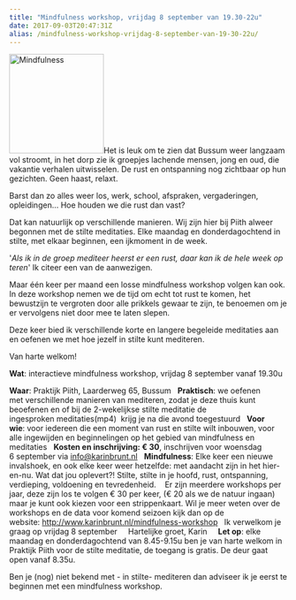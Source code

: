 ```yaml
---
title: "Mindfulness workshop, vrijdag 8 september van 19.30-22u"
date: 2017-09-03T20:47:31Z
alias: /mindfulness-workshop-vrijdag-8-september-van-19-30-22u/
---
```

<img src="https://res.cloudinary.com/piith/image/upload/2017/09/foto-Karin-171x180.jpg" alt="Mindfulness" width="171" height="180" class="alignright size-medium wp-image-1859" />Het is leuk om te zien dat Bussum weer langzaam vol stroomt, in het dorp zie ik groepjes lachende mensen, jong en oud, die vakantie verhalen uitwisselen. De rust en ontspanning nog zichtbaar op hun gezichten. Geen haast, relaxt.

Barst dan zo alles weer los, werk, school, afspraken, vergaderingen, opleidingen...
Hoe houden we die rust dan vast?

Dat kan natuurlijk op verschillende manieren.
Wij zijn hier bij Piith alweer begonnen met de stilte meditaties.
Elke maandag en donderdagochtend in stilte, met elkaar beginnen, een ijkmoment in de week.

'<em>Als ik in de groep mediteer heerst er een rust, daar kan ik de hele week op teren</em>' Ik citeer een van de aanwezigen.

Maar één keer per maand een losse mindfulness workshop volgen kan ook. 
In deze workshop nemen we de tijd om echt tot rust te komen, het bewustzijn te vergroten door alle prikkels gewaar te zijn, te benoemen om je er vervolgens niet door mee te laten slepen.

Deze keer bied ik verschillende korte en langere begeleide meditaties aan en oefenen we met hoe jezelf in stilte kunt mediteren.

Van harte welkom!

<strong>Wat</strong>: interactieve mindfulness workshop, vrijdag 8 september vanaf 19.30u 

<strong>Waar</strong>: Praktijk Piith, Laarderweg 65, Bussum
 
<strong>Praktisch</strong>: we oefenen met verschillende manieren van mediteren, zodat je deze thuis kunt beoefenen en of bij de 2-wekelijkse stilte meditatie
de ingesproken meditaties(mp4)  krijg je na die avond toegestuurd
 
<strong>Voor wie</strong>: voor iedereen die een moment van rust en stilte wilt inbouwen, voor alle ingewijden en beginnelingen op het gebied van mindfulness en meditaties
 
<strong>Kosten en inschrijving: € 30</strong>, inschrijven voor woensdag 6 september via info@karinbrunt.nl
 
<strong>Mindfulness</strong>:
Elke keer een nieuwe invalshoek, en ook elke keer weer hetzelfde: met aandacht zijn in het hier-en-nu. Wat dat jou oplevert?! Stilte, stilte in je hoofd, rust, ontspanning, verdieping, voldoening en tevredenheid. 
 
Er zijn meerdere workshops per jaar, deze zijn los te volgen € 30 per keer, (€ 20 als we de natuur ingaan) maar je kunt ook kiezen voor een strippenkaart.
Wil je meer weten over de workshops en de data voor komend seizoen kijk dan op de website: http://www.karinbrunt.nl/mindfulness-workshop
 
Ik verwelkom je graag op vrijdag 8 september  
 
Hartelijke groet,
Karin
 
 
<strong>Let op</strong>: elke maandag en donderdagochtend van 8.45-9.15u ben je van harte welkom in Praktijk Piith voor de stilte meditatie, de toegang is gratis. De deur gaat open vanaf 8.35u.

Ben je (nog) niet bekend met - in stilte- mediteren dan adviseer ik je eerst te beginnen met een mindfulness workshop.
